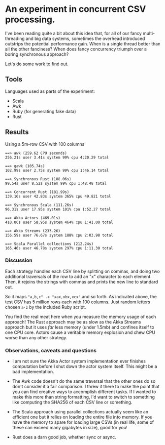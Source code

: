 # An experiment in concurrent CSV processing.

I've been reading quite a bit about this idea that, for all of our fancy multi-threading and big data systems, sometimes the overhead introduced outstrips the potential performance gain. When is a single thread better than all the other fanciness? When does fancy concurrency triumph over a boring synchronous approach?

Let's do some work to find out.

## Tools

Languages used as parts of the experiment:

- Scala
- Awk
- Ruby (for generating fake data)
- Rust

## Results

Using a 5m-row CSV with 100 columns

```
==> awk (259.62 CPU seconds)
256.21s user 3.41s system 99% cpu 4:20.29 total

==> gawk (105.74s)
102.99s user 2.75s system 99% cpu 1:46.14 total

==> Synchronous Rust (108.06s)
99.54s user 8.52s system 99% cpu 1:48.48 total

==> Concurrent Rust (181.99s)
139.16s user 42.83s system 365% cpu 49.821 total

==> Synchronous Scala (111.26s)
96.31s user 17.95s system 101% cpu 1:52.27 total

==> Akka Actors (469.01s)
410.06s user 58.95s system 464% cpu 1:41.00 total

==> Akka Streams (233.26)
156.59s user 76.67s system 188% cpu 2:03.98 total

==> Scala Parallel collections (212.24s)
165.46s user 46.78s system 297% cpu 1:11.30 total
```

### Discussion

Each strategy handles each CSV line by splitting on commas, and doing two additional traversals of the row to add an "x" character to each element. Then, it rejoins the strings with commas and prints the new line to standard out.

So it maps `"a,b,c" -> "xax,xbx,xcx"` and so forth. As indicated above, the test CSV has 5 million rows each with 100 columns. Just random letters chosen `a-z` by the included Ruby script.

You find the real meat here when you measure the memory usage of each approach! The Rust approach may be as slow as the Akka Streams approach but it uses *far* less memory (under 1.5mb) and confines itself to one CPU core. Actors cause a veritable memory explosion and chew CPU worse than any other strategy.

### Observations, caveats and questions

* I am not sure the Akka Actor system implementation ever finishes computation before I shut down the actor system itself. This might be a bad implementation.

* The Awk code doesn't do the same traversal that the other ones do so don't consider it a fair comparison. I threw it there to make the point that you can find creative ways to accomplish different tasks. If I wanted to make this more than string formatting, I'd want to switch to something like computing the SHA256 of each CSV line or something.

* The Scala approach using parallel collections actually seem like an efficient one but it relies on loading the entire file into memory. If you have the memory to spare for loading large CSVs (in real life, some of these can exceed many gigabytes in size), good for you!

* Rust does a darn good job, whether sync or async.
